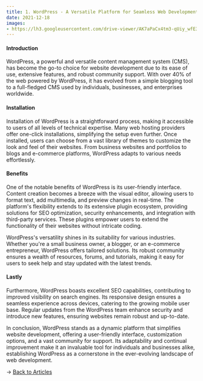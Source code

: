 ```yaml
---
title: 1. WordPress - A Versatile Platform for Seamless Web Development
date: 2021-12-18
images: 
- https://lh3.googleusercontent.com/drive-viewer/AK7aPaCx4tm3-qUiy_wfE3r7PS9wVDgjBSEPhrPAk5ChcEuFeGF8WxHLRjFECeGHK-pLvvts6Wht5vi4AOXigNJfvxIAWwx2bw=s1600
---
```


#### Introduction


WordPress, a powerful and versatile content management system (CMS), has become the go-to choice for website development due to its ease of use, extensive features, and robust community support. With over 40% of the web powered by WordPress, it has evolved from a simple blogging tool to a full-fledged CMS used by individuals, businesses, and enterprises worldwide.

#### Installation

Installation of WordPress is a straightforward process, making it accessible to users of all levels of technical expertise. Many web hosting providers offer one-click installations, simplifying the setup even further. Once installed, users can choose from a vast library of themes to customize the look and feel of their websites. From business websites and portfolios to blogs and e-commerce platforms, WordPress adapts to various needs effortlessly.

#### Benefits

One of the notable benefits of WordPress is its user-friendly interface. Content creation becomes a breeze with the visual editor, allowing users to format text, add multimedia, and preview changes in real-time. The platform's flexibility extends to its extensive plugin ecosystem, providing solutions for SEO optimization, security enhancements, and integration with third-party services. These plugins empower users to extend the functionality of their websites without intricate coding.

WordPress's versatility shines in its suitability for various industries. Whether you're a small business owner, a blogger, or an e-commerce entrepreneur, WordPress offers tailored solutions. Its robust community ensures a wealth of resources, forums, and tutorials, making it easy for users to seek help and stay updated with the latest trends.

#### Lastly

Furthermore, WordPress boasts excellent SEO capabilities, contributing to improved visibility on search engines. Its responsive design ensures a seamless experience across devices, catering to the growing mobile user base. Regular updates from the WordPress team enhance security and introduce new features, ensuring websites remain robust and up-to-date.

In conclusion, WordPress stands as a dynamic platform that simplifies website development, offering a user-friendly interface, customization options, and a vast community for support. Its adaptability and continual improvement make it an invaluable tool for individuals and businesses alike, establishing WordPress as a cornerstone in the ever-evolving landscape of web development.

→ [Back to Articles](/articles)